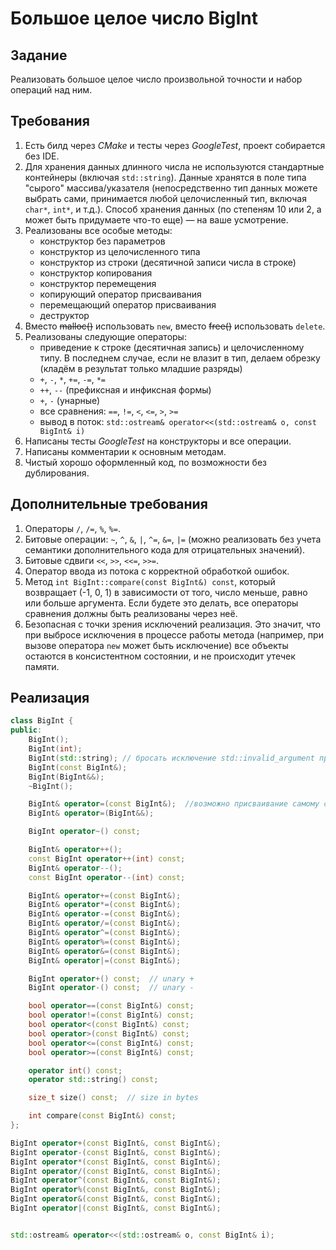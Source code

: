 # Большое целое число BigInt

## Задание

Реализовать большое целое число произвольной точности и набор операций над ним.

## Требования

1. Есть билд через *CMake* и тесты через *GoogleTest*, проект собирается без IDE.
2. Для хранения данных длинного числа не используются стандартные контейнеры (включая `std::string`). Данные хранятся в поле типа "сырого" массива/указателя (непосредственно тип данных можете выбрать сами, принимается любой целочисленный тип, включая `char*`, `int*`, и т.д.). Способ хранения данных (по степеням 10 или 2, а может быть придумаете что-то еще) — на ваше усмотрение.
3. Реализованы все особые методы:
	* конструктор без параметров
	* конструктор из целочисленного типа
	* конструктор из строки (десятичной записи числа в строке)
	* конструктор копирования
	* конструктор перемещения
	* копирующий оператор присваивания
	* перемещающий оператор присваивания
	* деструктор
4. Вместо ~~malloc()~~ использовать `new`, вместо ~~free()~~ использовать `delete`.
5. Реализованы следующие операторы:
	* приведение к строке (десятичная запись) и целочисленному типу. В последнем случае, если не влазит в тип, делаем обрезку (кладём в результат только младшие разряды)
	* `+`, `-`, `*`, `+=`, `-=`, `*=`
	* `++`, `--` (префиксная и инфиксная формы)
	* `+`, `-` (унарные)
	* все сравнения: `==`, `!=`, `<`, `<=`, `>`, `>=` 
	* вывод в поток: `std::ostream& operator<<(std::ostream& o, const BigInt& i)`
6. Написаны тесты *GoogleTest* на конструкторы и все операции.
7. Написаны комментарии к основным методам.
8. Чистый хорошо оформленный код, по возможности без дублирования.

## Дополнительные требования

1. Операторы `/`, `/=`, `%`, `%=`.
2. Битовые операции: `~`, `^`, `&`, `|`, `^=`, `&=`, `|=` (можно реализовать без учета семантики дополнительного кода для отрицательных значений).
3. Битовые сдвиги `<<`, `>>`, `<<=`, `>>=`.
4. Оператор ввода из потока с корректной обработкой ошибок.
5. Метод `int BigInt::compare(const BigInt&) const`, который возвращает (-1, 0, 1) в зависимости от того, число меньше, равно или больше аргумента. Если будете это делать, все операторы сравнения должны быть реализованы через неё.
6. Безопасная с точки зрения исключений реализация. Это значит, что при выбросе исключения в процессе работы метода (например, при вызове оператора `new` может быть исключение) все объекты остаются в консистентном состоянии, и не происходит утечек памяти.

## Реализация

```C++
class BigInt {
public:
  	BigInt();
  	BigInt(int);
  	BigInt(std::string); // бросать исключение std::invalid_argument при ошибке
  	BigInt(const BigInt&);
  	BigInt(BigInt&&);
  	~BigInt();

 	BigInt& operator=(const BigInt&);  //возможно присваивание самому себе!
 	BigInt& operator=(BigInt&&);

 	BigInt operator~() const;

 	BigInt& operator++();
 	const BigInt operator++(int) const;
 	BigInt& operator--();
 	const BigInt operator--(int) const;

 	BigInt& operator+=(const BigInt&);
 	BigInt& operator*=(const BigInt&);
 	BigInt& operator-=(const BigInt&);
 	BigInt& operator/=(const BigInt&);
 	BigInt& operator^=(const BigInt&);
 	BigInt& operator%=(const BigInt&);
 	BigInt& operator&=(const BigInt&);
 	BigInt& operator|=(const BigInt&);

 	BigInt operator+() const;  // unary +
 	BigInt operator-() const;  // unary -

 	bool operator==(const BigInt&) const;
 	bool operator!=(const BigInt&) const;
 	bool operator<(const BigInt&) const;
 	bool operator>(const BigInt&) const;
 	bool operator<=(const BigInt&) const;
 	bool operator>=(const BigInt&) const;

	operator int() const;
 	operator std::string() const;

 	size_t size() const;  // size in bytes

 	int compare(const BigInt&) const;
};

BigInt operator+(const BigInt&, const BigInt&);
BigInt operator-(const BigInt&, const BigInt&);
BigInt operator*(const BigInt&, const BigInt&);
BigInt operator/(const BigInt&, const BigInt&);
BigInt operator^(const BigInt&, const BigInt&);
BigInt operator%(const BigInt&, const BigInt&);
BigInt operator&(const BigInt&, const BigInt&);
BigInt operator|(const BigInt&, const BigInt&);


std::ostream& operator<<(std::ostream& o, const BigInt& i);
```
